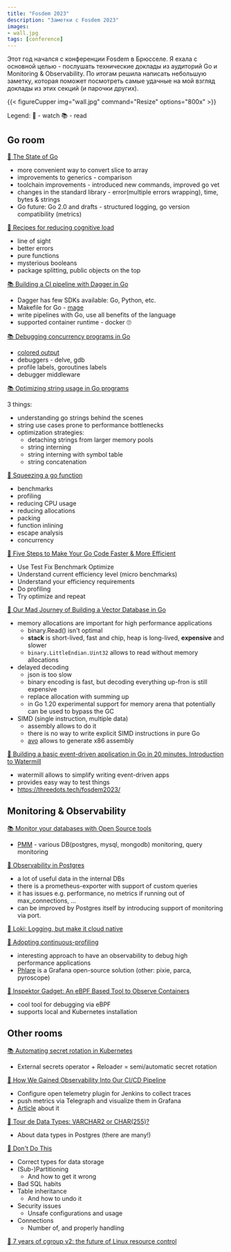 ```yaml
---
title: "Fosdem 2023"
description: "Заметки с Fosdem 2023"
images:
- wall.jpg
tags: [conference]
---
```


Этот год начался с конференции Fosdem в Брюсселе. Я ехала с основной целью - послушать технические доклады из аудиторий Go и Monitoring & Observability. По итогам решила написать небольшую заметку, которая поможет посмотреть самые удачные на мой взгляд доклады из этих секций (и парочки других).

{{< figureCupper img="wall.jpg" command="Resize" options="800x" >}}

Legend:
👀 - watch
📚 - read

## Go room

[👀 The State of Go](https://fosdem.org/2023/schedule/event/gostateofgo/)

- more convenient way to convert slice to array
- improvements to generics - comparison
- toolchain improvements - introduced new commands, improved go vet
- changes in the standard library - error(multiple errors wrapping), time, bytes & strings
- Go future: Go 2.0 and drafts - structured logging, go version compatibility (metrics)

[👀 Recipes for reducing cognitive load](https://fosdem.org/2023/schedule/event/goreducecognitive/)

- line of sight
- better errors
- pure functions
- mysterious booleans
- package splitting, public objects on the top

[📚 Building a CI pipeline with Dagger in Go](https://fosdem.org/2023/schedule/event/gocidagger/)

- Dagger has few SDKs available: Go, Python, etc.
- Makefile for Go - [mage](https://github.com/magefile/mage)
- write pipelines with Go, use all benefits of the language
- supported container runtime - docker 🙄 

[📚 Debugging concurrency programs in Go](https://fosdem.org/2023/schedule/event/godebugconcurrency/)

- [colored output](https://github.com/xiegeo/coloredgoroutine)
- debuggers - delve, gdb
- profile labels, goroutines labels
- debugger middleware

[📚 Optimizing string usage in Go programs](https://fosdem.org/2023/schedule/event/gooptimizingstrings/)

3 things:

- understanding go strings behind the scenes
- string use cases prone to performance bottlenecks
- optimization strategies:
  - detaching strings from larger memory pools
  - string interning
  - string interning with symbol table
  - string concatenation

[👀 Squeezing a go function](https://fosdem.org/2023/schedule/event/gosqueezingfunction/)

- benchmarks
- profiling
- reducing CPU usage
- reducing allocations
- packing
- function inlining
- escape analysis
- concurrency

[👀 Five Steps to Make Your Go Code Faster & More Efficient](https://fosdem.org/2023/schedule/event/gofivestepsefficient/)

- Use Test Fix Benchmark Optimize
- Understand current efficiency level (micro benchmarks)
- Understand your efficiency requirements
- Do profiling
- Try optimize and repeat

[👀 Our Mad Journey of Building a Vector Database in Go](https://fosdem.org/2023/schedule/event/gobuildingdatabase/)

- memory allocations are important for high performance applications
  - binary.Read() isn't optimal
  - **stack** is short-lived, fast and chip, heap is long-lived, **expensive** and slower
  - `binary.LittleEndian.Uint32` allows to read without memory allocations
- delayed decoding
  - json is too slow
  - binary encoding is fast, but decoding everything up-fron is still expensive
  - replace allocation with summing up
  - in Go 1.20 experimental support for memory arena that potentially can be used to bypass the GC
- SIMD (single instruction, multiple data)
  - assembly allows to do it
  - there is no way to write explicit SIMD instructions in pure Go
  - [avo](https://github.com/mmcloughlin/avo) allows to generate x86 assembly

[👀 Building a basic event-driven application in Go in 20 minutes. Introduction to Watermill](https://fosdem.org/2023/schedule/event/gowatermill/)

- watermill allows to simplify writing event-driven apps
- provides easy way to test things
- https://threedots.tech/fosdem2023/

## Monitoring & Observability

[📚 Monitor your databases with Open Source tools](https://fosdem.org/2023/schedule/event/db/)

- [PMM](https://docs.percona.com/percona-monitoring-and-management/index.html) - various DB(postgres, mysql, mongodb) monitoring, query monitoring

[👀 Observability in Postgres](https://fosdem.org/2023/schedule/event/postgres/)

- a lot of useful data in the internal DBs
- there is a prometheus-exporter with support of custom queries
- it has issues e.g. performance, no metrics if running out of max_connections, ...
- can be improved by Postgres itself by introducing support of monitoring via port. 

[👀 Loki: Logging, but make it cloud native](https://fosdem.org/2023/schedule/event/loki/)

[👀 Adopting continuous-profiling](https://fosdem.org/2023/schedule/event/profiling/)

- interesting approach to have an observability to debug high performance applications
- [Phlare](https://grafana.com/oss/phlare/) is a Grafana open-source solution (other: pixie, parca, pyroscope)

[👀 Inspektor Gadget: An eBPF Based Tool to Observe Containers](https://fosdem.org/2023/schedule/event/ebpf/)

- cool tool for debugging via eBPF
- supports local and Kubernetes installation

## Other rooms

[📚 Automating secret rotation in Kubernetes](https://fosdem.org/2023/schedule/event/container_kubernetes_secret_rotation/)

- External secrets operator + Reloader = semi/automatic secret rotation

[👀 How We Gained Observability Into Our CI/CD Pipeline](https://fosdem.org/2023/schedule/event/how_we_gained_observability_into_our_cicd_pipeline/)

- Configure open telemetry plugin for Jenkins to collect traces
- push metrics via Telegraph and visualize them in Grafana
- [Article](https://logz.io/learn/cicd-observability-jenkins/) about it

[👀 Tour de Data Types: VARCHAR2 or CHAR(255)?](https://fosdem.org/2023/schedule/event/postgresql_tour_de_data_types_varchar2_or_char_255/)

- About data types in Postgres (there are many!)

[👀 Don't Do This](https://fosdem.org/2023/schedule/event/postgresql_dont_do_this/)

- Correct types for data storage
- (Sub-)Partitioning
  - And how to get it wrong
- Bad SQL habits
- Table inheritance
  - And how to undo it
- Security issues
  - Unsafe configurations and usage
- Connections
  - Number of, and properly handling

[👀 7 years of cgroup v2: the future of Linux resource control](https://fosdem.org/2023/schedule/event/container_cgroup_v2/)

